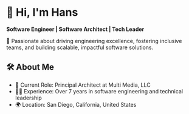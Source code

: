 # 👋 Hi, I'm Hans
**Software Engineer | Software Architect | Tech Leader**

🚀 Passionate about driving engineering excellence, fostering inclusive teams, and building scalable, impactful software solutions.

## 🛠️ About Me
- 💼 Current Role: Principal Architect at Multi Media, LLC
- 🧑‍💻 Experience: Over 7 years in software engineering and technical leadership
- 🌍 Location: San Diego, California, United States
